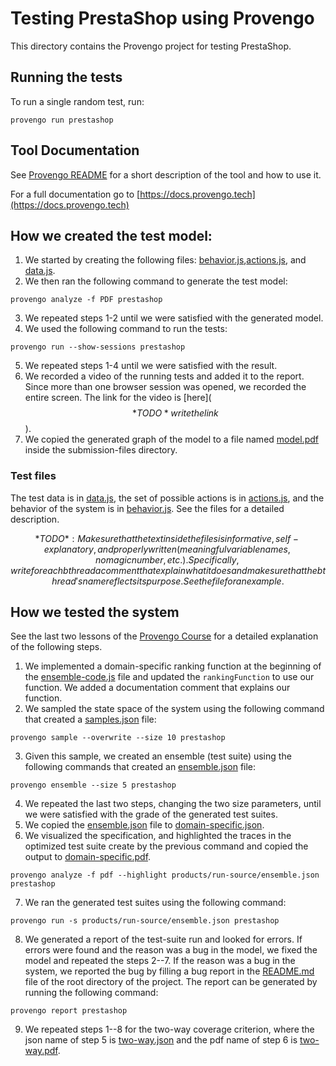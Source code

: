 # Testing PrestaShop using Provengo
This directory contains the Provengo project for testing PrestaShop.

## Running the tests
To run a single random test, run:
```shell 
provengo run prestashop
```

## Tool Documentation
See [Provengo README](prestashop/README.md) for a short description of the tool and how to use it.

For a full documentation go to [https://docs.provengo.tech](https://docs.provengo.tech)

## How we created the test model:
1. We started by creating the following files: [behavior.js](prestashop/spec/js/behavior.js),[actions.js](prestashop/spec/js/actions.js), and [data.js](prestashop/data/data.js).
2. We then ran the following command to generate the test model:
```shell
provengo analyze -f PDF prestashop   
```
3. We repeated steps 1-2 until we were satisfied with the generated model.
4. We used the following command to run the tests:
```shell
provengo run --show-sessions prestashop
```
5. We repeated steps 1-4 until we were satisfied with the result.
6. We recorded a video of the running tests and added it to the report. Since more than one browser session was opened, we recorded the entire screen. The link for the video is [here]($$*TODO* write the link$$).
7. We copied the generated graph of the model to a file named [model.pdf](submission-files/model.pdf) inside the submission-files directory.

### Test files
The test data is in [data.js](prestashop/data/data.js), the set of possible actions is in [actions.js](prestashop/spec/js/actions.js), and the behavior of the system is in [behavior.js](prestashop/spec/js/behavior.js).
See the files for a detailed description.

$$*TODO*: Make sure that the text inside the files is informative, self-explanatory, and properly written (meaningful variable names, no magic number, etc.). Specifically, write for each bthread a comment that explain what it does and make sure that the bthread's name reflects its purpose. See the file for an example.$$

## How we tested the system
See the last two lessons of the [Provengo Course](https://provengo.github.io/Course/Online%20Course/0.9.5/index.html) for a detailed explanation of the following steps.

1. We implemented a domain-specific ranking function at the beginning of the [ensemble-code.js](prestashop/meta-spec/ensemble-code.js) file and updated the `rankingFunction` to use our function. We added a documentation comment that explains our function.
2. We sampled the state space of the system using the following command that created a [samples.json](prestashop/products/run-source/samples.json) file:
```shell
provengo sample --overwrite --size 10 prestashop
```
3. Given this sample, we created an ensemble (test suite) using the following commands that created an [ensemble.json](prestashop/products/run-source/ensemble.json) file:
```shell
provengo ensemble --size 5 prestashop
```
4. We repeated the last two steps, changing the two size parameters, until we were satisfied with the grade of the generated test suites.
5. We copied the [ensemble.json](prestashop/products/run-source/ensemble.json) file to [domain-specific.json](submission-files/domain-specific.json).
6. We visualized the specification, and highlighted the traces in the optimized test suite create by the previous command and copied the output to [domain-specific.pdf](submission-files/domain-specific.pdf).
```shell
provengo analyze -f pdf --highlight products/run-source/ensemble.json prestashop
```
7. We ran the generated test suites using the following command:
```shell
provengo run -s products/run-source/ensemble.json prestashop 
```
8. We generated a report of the test-suite run and looked for errors. If errors were found and the reason was a bug in the model, we fixed the model and repeated the steps 2--7. If the reason was a bug in the system, we reported the bug by filling a bug report in the [README.md](../README.md) file of the root directory of the project. The report can be generated by running the following command:
```shell
provengo report prestashop
```
9. We repeated steps 1--8 for the two-way coverage criterion, where the json name of step 5 is [two-way.json](submission-files/two-way.json) and the pdf name of step 6 is [two-way.pdf](submission-files/two-way.pdf).

